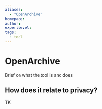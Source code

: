```yaml
---
aliases:
  - "OpenArchive"
homepage: 
author: 
expertLevel: 
tags:
  - tool
---
```

# OpenArchive

Brief on what the tool is and does 

## How does it relate to privacy?

TK 


